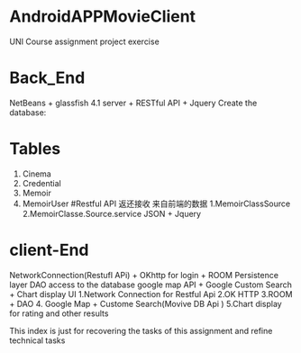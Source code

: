 # AndroidAPPMovieClient
UNI Course assignment project exercise

# Back_End
NetBeans + glassfish 4.1 server + RESTful API + Jquery 
Create the database:

# Tables 
1. Cinema 
2. Credential
3. Memoir 
4. MemoirUser
#Restful API 返还接收 来自前端的数据
 1.MemoirClassSource
 2.MemoirClasse.Source.service
 JSON  + Jquery
 
# client-End
NetworkConnection(Restufl APi) + OKhttp for login  +  ROOM Persistence layer DAO access to the database
google map API +  Google Custom Search + Chart display UI
1.Network Connection for Restful Api
2.OK HTTP
3.ROOM + DAO
4. Google Map + Custome Search(Movive DB Api )
5.Chart display  for rating and other results

This index is just for recovering the tasks of this assignment and refine technical tasks
